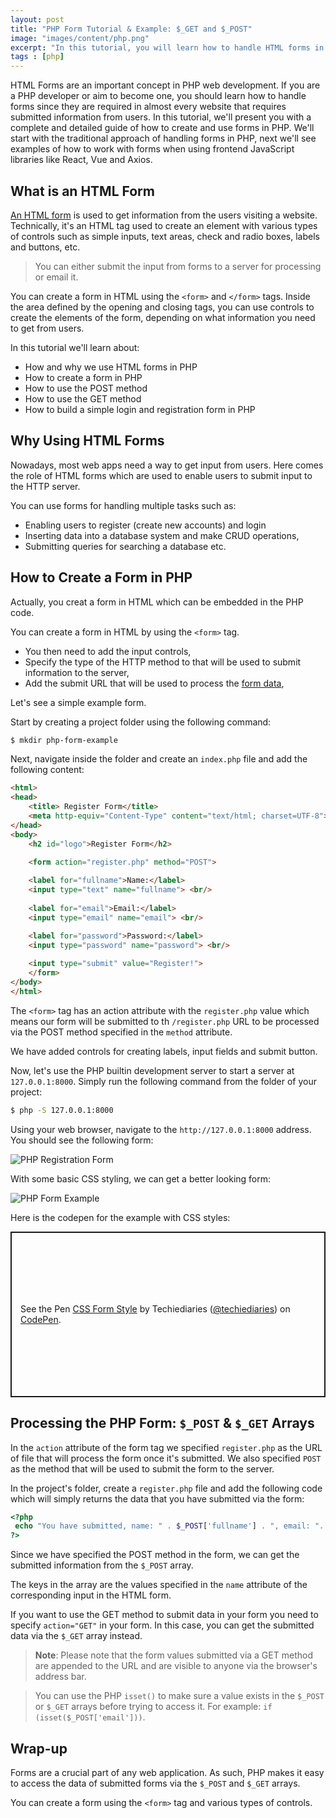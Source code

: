 ```yaml
---
layout: post
title: "PHP Form Tutorial & Example: $_GET and $_POST"
image: "images/content/php.png"
excerpt: "In this tutorial, you will learn how to handle HTML forms in PHP using $_POST and $_GET arrays" 
tags : [php]
---
```


HTML Forms are an important concept in PHP web development. If you are a PHP developer or aim to become one, you should learn how to handle forms since they are required in almost every website that requires submitted information from users. In this tutorial, we'll present you with a complete and detailed guide of how to create and use forms in PHP. We'll start with the traditional approach of handling forms in PHP, next we'll see examples of how to work with forms when using frontend JavaScript libraries like React, Vue and Axios.

## What is an HTML Form

[An HTML form](https://www.w3.org/TR/WD-html40-970708/interact/forms.html) is used to get information from the users visiting a website. Technically, it's an HTML tag used to create an element with various types of controls such as simple inputs, text areas, check and radio boxes, labels and buttons, etc.

> You can either submit the input from forms to a server for processing or email it.

You can create a form in HTML using the `<form>` and `</form>` tags. Inside the area defined by the opening and closing tags, you can use controls to create the elements of the form, depending on what information you need to get from users.

In this tutorial we'll learn about:

- How and why we use HTML forms in PHP
- How to create a form in PHP
- How to use the POST method 
- How to use the GET method
- How to build a simple login and registration form in PHP


## Why Using HTML Forms

Nowadays, most web apps need a way to get input from users. Here comes the role of HTML forms which are used to enable users to submit input to the HTTP server.

You can use forms for handling multiple tasks such as:

- Enabling users to register (create new accounts) and login
- Inserting data into a database system and make CRUD operations,
- Submitting queries for searching a database etc.  

## How to Create a Form in PHP

Actually, you creat a form in HTML which can be embedded in the PHP code.

You can create a form in HTML by using the `<form>` tag. 

- You then need to add the input controls, 
- Specify the type of the HTTP method to that will be used to submit information to the server,
- Add the submit URL that will be used to process the [form data](https://www.techiediaries.com/formdata/),

Let's see a simple example form. 

Start by creating a project folder using the following command:

```bash
$ mkdir php-form-example
```

Next, navigate inside the folder and create an `index.php` file and add the following content:

```html
<html>
<head>
	<title> Register Form</title>
	<meta http-equiv="Content-Type" content="text/html; charset=UTF-8">
</head>
<body>
    <h2 id="logo">Register Form</h2>

    <form action="register.php" method="POST"> 
    
    <label for="fullname">Name:</label>
    <input type="text" name="fullname"> <br/> 
    
    <label for="email">Email:</label>
    <input type="email" name="email"> <br/>

    <label for="password">Password:</label>
    <input type="password" name="password"> <br/> 
    
    <input type="submit" value="Register!">
    </form>
</body>
</html>
```  

The `<form>` tag has an action attribute with the `register.php` value which means our form will be submitted to th `/register.php` URL to be processed via the POST method specified in the `method` attribute.

We have added controls for creating labels, input fields and submit button.

Now, let's use the PHP builtin development server to start a server at `127.0.0.1:8000`. Simply run the following command from the folder of your project:

```bash
$ php -S 127.0.0.1:8000
```

Using your web browser, navigate to the `http://127.0.0.1:8000` address. You should see the following form:

![PHP Registration Form](https://www.diigo.com/file/image/bbccosoazoaprqrraqzdrcpcrcb/Register+Form.jpg)

With some basic CSS styling, we can get a better looking form:

![PHP Form Example](https://www.diigo.com/file/image/bbccosoazoaprqsasczdrcpcred/Register+Form.jpg)

Here is the codepen for the example with CSS styles:

<p class="codepen" data-height="265" data-theme-id="0" data-default-tab="css,result" data-user="techiediaries" data-slug-hash="MdwOyw" style="height: 265px; box-sizing: border-box; display: flex; align-items: center; justify-content: center; border: 2px solid; margin: 1em 0; padding: 1em;" data-pen-title="CSS Form Style">
  <span>See the Pen <a href="https://codepen.io/techiediaries/pen/MdwOyw/">
  CSS Form Style</a> by Techiediaries (<a href="https://codepen.io/techiediaries">@techiediaries</a>)
  on <a href="https://codepen.io">CodePen</a>.</span>
</p>
<script async src="https://static.codepen.io/assets/embed/ei.js"></script>

## Processing the PHP Form: `$_POST` & `$_GET` Arrays

In the `action` attribute of the form tag we specified `register.php` as the URL of file that will process the form once it's submitted. We also specified `POST` as the method that will be used to submit the form to the server.

In the project's folder, create a `register.php` file and add the following code which will simply returns the data that you have submitted via the form:

```php
<?php
 echo "You have submitted, name: " . $_POST['fullname'] . ", email: ". $_POST['email']. " and password: ". $_POST['password'];
?>
``` 

Since we have specified the POST method in the form, we can get the submitted information from the `$_POST` array.

The keys in the array are the values specified in the `name` attribute of the corresponding input in the HTML form.

If you want to use the GET method to submit data in your form you need to specify `action="GET"` in your form. In this case, you can get the submitted data via the `$_GET` array instead.

> **Note**: Please note that the form values submitted via a GET method are appended to the URL and are visible to anyone via the browser's address bar.

> You can use the PHP `isset()` to make sure a value exists in the `$_POST` or `$_GET` arrays before trying to access it. For example: `if (isset($_POST['email']))`.

## Wrap-up

Forms are a crucial part of any web application. As such, PHP makes it easy to access the data of submitted forms via the `$_POST` and `$_GET` arrays.

You can create a form using the `<form>` tag and various types of controls.     






